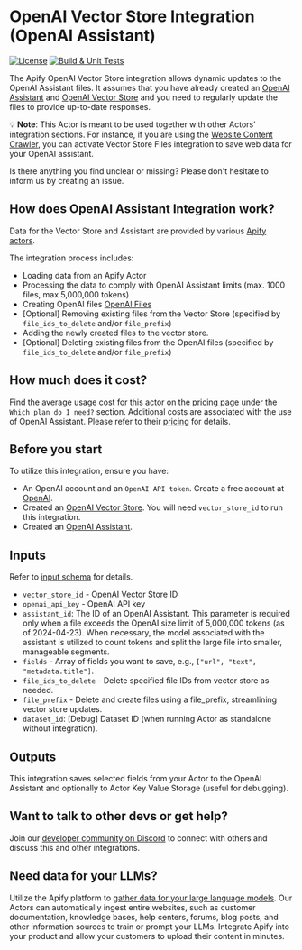 # OpenAI Vector Store Integration (OpenAI Assistant)

[![License](https://img.shields.io/badge/License-Apache_2.0-blue.svg)](https://github.com/jirispilka/openai-vector-store-integration/blob/main/LICENSE)
[![Build & Unit Tests](https://github.com/jirispilka/openai-vector-store-integration/actions/workflows/main.yml/badge.svg?branch=main)](https://github.com/jirispilka/openai-vector-store-integration/actions/workflows/main.yml)

The Apify OpenAI Vector Store integration allows dynamic updates to the OpenAI Assistant files.
It assumes that you have already created an [OpenAI Assistant](https://platform.openai.com/docs/assistants/overview/agents)
and [OpenAI Vector Store](https://platform.openai.com/docs/assistants/tools/file-search/vector-stores)
and you need to regularly update the files to provide up-to-date responses.

💡 **Note**: This Actor is meant to be used together with other Actors' integration sections.
For instance, if you are using the [Website Content Crawler](https://apify.com/apify/website-content-crawler),
you can activate Vector Store Files integration to save web data for your OpenAI assistant.

Is there anything you find unclear or missing? Please don't hesitate to inform us by creating an issue.

## How does OpenAI Assistant Integration work?

Data for the Vector Store and Assistant are provided by various [Apify actors](https://apify.com/store).

The integration process includes:
- Loading data from an Apify Actor
- Processing the data to comply with OpenAI Assistant limits (max. 1000 files, max 5,000,000 tokens)
- Creating OpenAI files [OpenAI Files](https://platform.openai.com/docs/api-reference/files)
- [Optional] Removing existing files from the Vector Store (specified by `file_ids_to_delete` and/or `file_prefix`)
- Adding the newly created files to the vector store.
- [Optional] Deleting existing files from the OpenAI files (specified by `file_ids_to_delete` and/or `file_prefix`)

## How much does it cost?
Find the average usage cost for this actor on the [pricing page](https://apify.com/pricing) under the `Which plan do I need?` section.
Additional costs are associated with the use of OpenAI Assistant. Please refer to their [pricing](https://openai.com/pricing) for details.

## Before you start

To utilize this integration, ensure you have:

- An OpenAI account and an `OpenAI API token`. Create a free account at [OpenAI](https://beta.openai.com/).
- Created an [OpenAI Vector Store](https://platform.openai.com/docs/assistants/tools/file-search/vector-stores). You will need `vector_store_id` to run this integration.
- Created an [OpenAI Assistant](https://platform.openai.com/docs/assistants/overview).

## Inputs

Refer to [input schema](.actor/input_schema.json) for details.

- `vector_store_id` - OpenAI Vector Store ID
- `openai_api_key` - OpenAI API key
- `assistant_id`: The ID of an OpenAI Assistant. This parameter is required only when a file exceeds the OpenAI
   size limit of 5,000,000 tokens (as of 2024-04-23). When necessary, the model associated with the assistant is
   utilized to count tokens and split the large file into smaller, manageable segments.
- `fields` - Array of fields you want to save, e.g., `["url", "text", "metadata.title"]`.
- `file_ids_to_delete` - Delete specified file IDs from vector store as needed.
- `file_prefix` - Delete and create files using a file_prefix, streamlining vector store updates.
- `dataset_id`: [Debug] Dataset ID (when running Actor as standalone without integration).

## Outputs

This integration saves selected fields from your Actor to the OpenAI Assistant and optionally to Actor Key Value Storage (useful for debugging).

## Want to talk to other devs or get help?

Join our [developer community on Discord](https://discord.com/invite/jyEM2PRvMU) to connect with others and discuss this and other integrations.

## Need data for your LLMs?

Utilize the Apify platform to [gather data for your large language models](https://apify.com/data-for-generative-ai).
Our Actors can automatically ingest entire websites, such as customer documentation, knowledge bases, help centers,
forums, blog posts, and other information sources to train or prompt your LLMs.
Integrate Apify into your product and allow your customers to upload their content in minutes.
